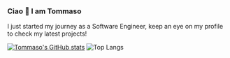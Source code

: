 ### Ciao 👋 I am Tommaso

<!--
**tommasocerruti/tommasocerruti** is a ✨ _special_ ✨ repository because its `README.md` (this file) appears on your GitHub profile.

Here are some ideas to get you started:

- 🔭 I’m currently working on ...
- 🌱 I’m currently learning ...
- 👯 I’m looking to collaborate on ...
- 🤔 I’m looking for help with ...
- 💬 Ask me about ...
- 📫 How to reach me: ...
- 😄 Pronouns: ...
- ⚡ Fun fact: ...
-->
I just started my journey as a Software Engineer, keep an eye on my profile to check my latest projects!

[![Tommaso's GitHub stats](https://github-readme-stats.vercel.app/api?username=tommasocerruti)](https://github.com/anuraghazra/github-readme-stats)
![Top Langs](https://github-readme-stats.vercel.app/api/top-langs/?username=tommasocerruti&langs_count=8)
